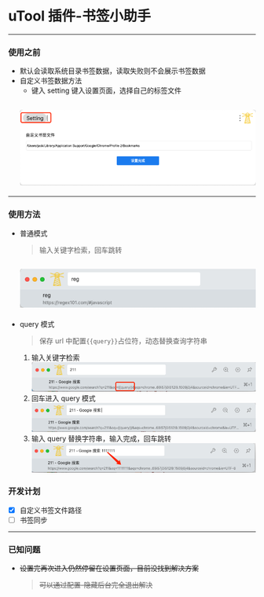 # uTool 插件-书签小助手

---

### 使用之前

- 默认会读取系统目录书签数据，读取失败则不会展示书签数据
- 自定义书签数据方法
  - 键入 setting 键入设置页面，选择自己的标签文件
  ## ![image](https://github.com/HELLOWORED0510/uTools-bookmark-helper/blob/dev/doc/setting.png)

---

### 使用方法

- 普通模式

  > 输入关键字检索，回车跳转

  ## ![image](https://github.com/HELLOWORED0510/uTools-bookmark-helper/blob/dev/doc/normal.png)

- query 模式
  > 保存 url 中配置<code>{{query}}</code>占位符，动态替换查询字符串
  1. 输入关键字检索
     ![image](https://github.com/HELLOWORED0510/uTools-bookmark-helper/blob/dev/doc/query_mode.png)
  2. 回车进入 query 模式
     ![image](https://github.com/HELLOWORED0510/uTools-bookmark-helper/blob/dev/doc/query_mode_2.png)
  3. 输入 query 替换字符串，输入完成，回车跳转
     ![image](https://github.com/HELLOWORED0510/uTools-bookmark-helper/blob/dev/doc/query_mode_replace.png)

### 开发计划

- [x] 自定义书签文件路径
- [ ] 书签同步

---

### 已知问题

- ~~设置完再次进入仍然停留在设置页面，目前没找到解决方案~~
  > ~~可以通过配置-隐藏后台完全退出解决~~


